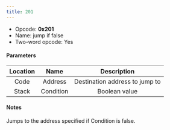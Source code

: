 ```yaml
---
title: 201
---
```


-   Opcode: **0x201**
-   Name: jump if false
-   Two-word opcode: Yes

#### Parameters

| Location |   Name    |          Description           |
|:--------:|:---------:|:------------------------------:|
|   Code   |  Address  | Destination address to jump to |
|  Stack   | Condition |         Boolean value          |

#### Notes

Jumps to the address specified if Condition is false.
